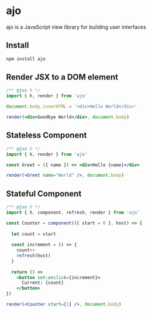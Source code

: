 # ajo
ajo is a JavaScript view library for building user interfaces

## Install

```sh
npm install ajo
```

## Render JSX to a DOM element

```jsx
/** @jsx h */
import { h, render } from 'ajo'

document.body.innerHTML = '<div>Hello World</div>'

render(<div>Goodbye World</div>, document.body)
```

## Stateless Component

```jsx
/** @jsx h */
import { h, render } from 'ajo'

const Greet = ({ name }) => <div>Hello {name}</div>

render(<Greet name="World" />, document.body)
```

## Stateful Component

```jsx
/** @jsx h */
import { h, component, refresh, render } from 'ajo'

const Counter = component(({ start = 0 }, host) => {
  
  let count = start
  
  const increment = () => {
    count++
    refresh(host)
  }
  
  return () =>
    <button set:onclick={increment}>
      Current: {count}
    </button>
})

render(<Counter start={1} />, document.body)
```
